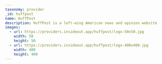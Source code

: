 ```yaml
---
taxonomy: provider
_id: huffpost
name: HuffPost
description: HuffPost is a left-wing American news and opinion website and blog, with localized and international editions. The magazine is edited from a liberal political perspective.
images:
  - url: https://providers.insideout.app/huffpost/logo-50x50.jpg
    width: 50
    height: 50
  - url: https://providers.insideout.app/huffpost/logo-400x400.jpg
    width: 400
    height: 400
---
```

